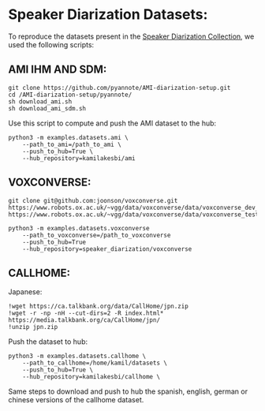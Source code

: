 # Speaker Diarization Datasets:  

To reproduce the datasets present in the [Speaker Diarization Collection](https://huggingface.co/collections/kamilakesbi/speaker-diarization-datasets-660d2b4fff9745457c89e164), we used the following scripts: 

## AMI IHM AND SDM: 

```
git clone https://github.com/pyannote/AMI-diarization-setup.git
cd /AMI-diarization-setup/pyannote/
sh download_ami.sh
sh download_ami_sdm.sh
```

Use this script to compute and push the AMI dataset to the hub: 

```
python3 -m examples.datasets.ami \
    --path_to_ami=/path_to_ami \
    --push_to_hub=True \
    --hub_repository=kamilakesbi/ami
```

## VOXCONVERSE: 

```
git clone git@github.com:joonson/voxconverse.git
https://www.robots.ox.ac.uk/~vgg/data/voxconverse/data/voxconverse_dev_wav.zip
https://www.robots.ox.ac.uk/~vgg/data/voxconverse/data/voxconverse_test_wav.zip
```


```
python3 -m examples.datasets.voxconverse 
    --path_to_voxconverse=/path_to_voxconverse
    --push_to_hub=True 
    --hub_repository=speaker_diarization/voxconverse
```

## CALLHOME: 

Japanese: 

```
!wget https://ca.talkbank.org/data/CallHome/jpn.zip
!wget -r -np -nH --cut-dirs=2 -R index.html* https://media.talkbank.org/ca/CallHome/jpn/
!unzip jpn.zip
```

Push the dataset to hub: 

```
python3 -m examples.datasets.callhome \
    --path_to_callhome=/home/kamil/datasets \
    --push_to_hub=True \
    --hub_repository=kamilakesbi/callhome \
```

Same steps to download and push to hub the spanish, english, german or chinese versions of the callhome dataset. 

